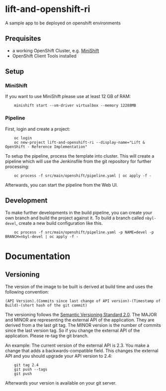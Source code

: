 # lift-and-openshift-ri

A sample app to be deployed on openshift environments

## Prequisites

- a working OpenShift Cluster, e.g. [MiniShift](https://github.com/minishift/minishift)
- OpenShift Client Tools installed

## Setup

### MiniShift

If you want to use MiniShift please use at least 12 GB of RAM:

        minishift start --vm-driver virtualbox --memory 12288MB

### Pipeline

First, login and create a project:

        oc login
        oc new-project lift-and-openshift-ri --display-name="Lift & OpenShift - Reference Implementation"

 To setup the pipeline, process the template into cluster. This will create a pipeline which will use the Jenkinsfile from the git repository for further processing:

        oc process -f src/main/openshift/pipeline.yaml | oc apply -f -

Afterwards, you can start the pipeline from the Web UI.

## Development

To make further developments in the build pipeline, you can create your own branch and build the project against it. To build a branch called `nbyl-devel`, create a new build configuration like this.

        oc process -f src/main/openshift/pipeline.yaml -p NAME=devel -p BRANCH=nbyl-devel | oc apply -f -

# Documentation

## Versioning

The version of the image to be built is derived at build time and uses the following convention:

    (API Version).(Commits since last change of API version)-(Timestamp of Build)-(short hash of the git commit)

The versioning follows the [Semantic Versioning Standard 2.0](https://semver.org). The MAJOR and MINOR are representing the external API of the application. They are derived from a the last git tag. The MINOR version is the number of commits since the last version tag. So if you change the external API of the application. Please re-tag the git branch.

An example: The current version of the external API is 2.3. You make a change that adds a backwards-compatible field. This changes the external API and you should upgrade your API version to 2.4:

        git tag 2.4
        git push --tags
        git push

Afterwards your version is available on your git server.
